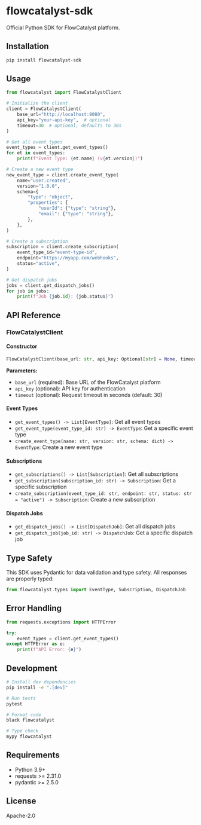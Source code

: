 # flowcatalyst-sdk

Official Python SDK for FlowCatalyst platform.

## Installation

```bash
pip install flowcatalyst-sdk
```

## Usage

```python
from flowcatalyst import FlowCatalystClient

# Initialize the client
client = FlowCatalystClient(
    base_url="http://localhost:8080",
    api_key="your-api-key",  # optional
    timeout=30  # optional, defaults to 30s
)

# Get all event types
event_types = client.get_event_types()
for et in event_types:
    print(f"Event Type: {et.name} (v{et.version})")

# Create a new event type
new_event_type = client.create_event_type(
    name="user.created",
    version="1.0.0",
    schema={
        "type": "object",
        "properties": {
            "userId": {"type": "string"},
            "email": {"type": "string"},
        },
    },
)

# Create a subscription
subscription = client.create_subscription(
    event_type_id="event-type-id",
    endpoint="https://myapp.com/webhooks",
    status="active",
)

# Get dispatch jobs
jobs = client.get_dispatch_jobs()
for job in jobs:
    print(f"Job {job.id}: {job.status}")
```

## API Reference

### FlowCatalystClient

#### Constructor

```python
FlowCatalystClient(base_url: str, api_key: Optional[str] = None, timeout: int = 30)
```

**Parameters:**
- `base_url` (required): Base URL of the FlowCatalyst platform
- `api_key` (optional): API key for authentication
- `timeout` (optional): Request timeout in seconds (default: 30)

#### Event Types

- `get_event_types() -> List[EventType]`: Get all event types
- `get_event_type(event_type_id: str) -> EventType`: Get a specific event type
- `create_event_type(name: str, version: str, schema: dict) -> EventType`: Create a new event type

#### Subscriptions

- `get_subscriptions() -> List[Subscription]`: Get all subscriptions
- `get_subscription(subscription_id: str) -> Subscription`: Get a specific subscription
- `create_subscription(event_type_id: str, endpoint: str, status: str = "active") -> Subscription`: Create a new subscription

#### Dispatch Jobs

- `get_dispatch_jobs() -> List[DispatchJob]`: Get all dispatch jobs
- `get_dispatch_job(job_id: str) -> DispatchJob`: Get a specific dispatch job

## Type Safety

This SDK uses Pydantic for data validation and type safety. All responses are properly typed:

```python
from flowcatalyst.types import EventType, Subscription, DispatchJob
```

## Error Handling

```python
from requests.exceptions import HTTPError

try:
    event_types = client.get_event_types()
except HTTPError as e:
    print(f"API Error: {e}")
```

## Development

```bash
# Install dev dependencies
pip install -e ".[dev]"

# Run tests
pytest

# Format code
black flowcatalyst

# Type check
mypy flowcatalyst
```

## Requirements

- Python 3.9+
- requests >= 2.31.0
- pydantic >= 2.5.0

## License

Apache-2.0

